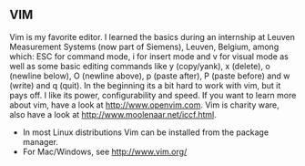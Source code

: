 VIM
---

Vim is my favorite editor. I learned the basics during an internship at Leuven
Measurement Systems (now part of Siemens), Leuven, Belgium, among which: ESC for command mode, 
i for insert mode and v for visual mode as well as some basic editing commands
like y (copy/yank), x (delete), o (newline below), O (newline above), p (paste after), P (paste before) and w (write) and q (quit).
In the beginning its a bit hard to work with vim, but it pays off. I like its
power,  configurability and speed. If you want to learn more about vim, have a
look at http://www.openvim.com. Vim is charity ware, also have a look at
http://www.moolenaar.net/iccf.html. 

- In most Linux distributions Vim can be installed from the package manager.
- For Mac/Windows, see http://www.vim.org/ 
